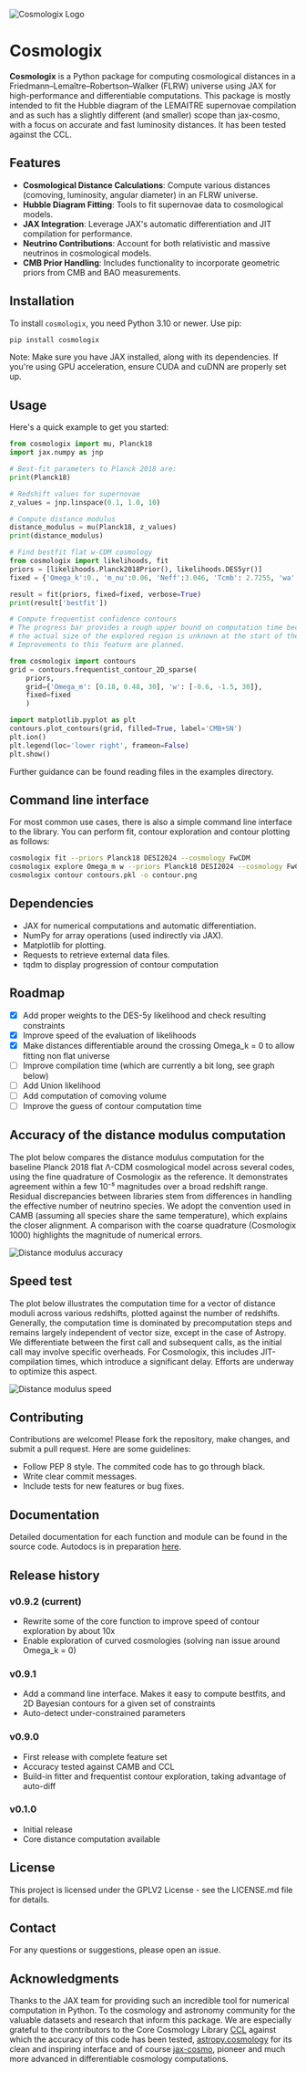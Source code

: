 ![Cosmologix Logo](doc/cosmologix_logo.png)
# Cosmologix

**Cosmologix** is a Python package for computing cosmological distances
in a Friedmann–Lemaître–Robertson–Walker (FLRW) universe using JAX for
high-performance and differentiable computations. This package is
mostly intended to fit the Hubble diagram of the LEMAITRE supernovae
compilation and as such has a slightly different (and smaller) scope
than jax-cosmo, with a focus on accurate and fast luminosity
distances. It has been tested against the CCL.

## Features

- **Cosmological Distance Calculations**: Compute various distances (comoving, luminosity, angular diameter) in an FLRW universe.
- **Hubble Diagram Fitting**: Tools to fit supernovae data to cosmological models.
- **JAX Integration**: Leverage JAX's automatic differentiation and JIT compilation for performance.
- **Neutrino Contributions**: Account for both relativistic and massive neutrinos in cosmological models.
- **CMB Prior Handling**: Includes functionality to incorporate geometric priors from CMB and BAO measurements.

## Installation


To install `cosmologix`, you need Python 3.10 or newer. Use pip:

```sh
pip install cosmologix
```

Note: Make sure you have JAX installed, along with its dependencies. If you're using GPU acceleration, ensure CUDA and cuDNN are properly set up.

## Usage
Here's a quick example to get you started:

```python
from cosmologix import mu, Planck18
import jax.numpy as jnp

# Best-fit parameters to Planck 2018 are:
print(Planck18)

# Redshift values for supernovae
z_values = jnp.linspace(0.1, 1.0, 10)

# Compute distance modulus 
distance_modulus = mu(Planck18, z_values)
print(distance_modulus)

# Find bestfit flat w-CDM cosmology
from cosmologix import likelihoods, fit
priors = [likelihoods.Planck2018Prior(), likelihoods.DES5yr()]
fixed = {'Omega_k':0., 'm_nu':0.06, 'Neff':3.046, 'Tcmb': 2.7255, 'wa':0.0}

result = fit(priors, fixed=fixed, verbose=True)
print(result['bestfit'])

# Compute frequentist confidence contours
# The progress bar provides a rough upper bound on computation time because 
# the actual size of the explored region is unknown at the start of the calculation.
# Improvements to this feature are planned.

from cosmologix import contours
grid = contours.frequentist_contour_2D_sparse(
    priors,
    grid={'Omega_m': [0.18, 0.48, 30], 'w': [-0.6, -1.5, 30]},
    fixed=fixed
    )

import matplotlib.pyplot as plt
contours.plot_contours(grid, filled=True, label='CMB+SN')
plt.ion()
plt.legend(loc='lower right', frameon=False)
plt.show()
```

Further guidance can be found reading files in the examples directory.


## Command line interface

For most common use cases, there is also a simple command line interface to the library. You can perform fit, contour exploration and contour plotting as follows:

```bash
cosmologix fit --priors Planck18 DESI2024 --cosmology FwCDM
cosmologix explore Omega_m w --priors Planck18 DESI2024 --cosmology FwCDM -o contours.pkl
cosmologix contour contours.pkl -o contour.png
```

## Dependencies

- JAX for numerical computations and automatic differentiation.
- NumPy for array operations (used indirectly via JAX).
- Matplotlib for plotting.
- Requests to retrieve external data files.
- tqdm to display progression of contour computation

## Roadmap
- [X] Add proper weights to the DES-5y likelihood and check resulting constraints
- [X] Improve speed of the evaluation of likelihoods
- [X] Make distances differentiable around the crossing Omega_k = 0 to allow fitting non flat universe
- [ ] Improve compilation time (which are currently a bit long, see graph below)
- [ ] Add Union likelihood
- [ ] Add computation of comoving volume
- [ ] Improve the guess of contour computation time

## Accuracy of the distance modulus computation

The plot below compares the distance modulus computation for the
baseline Planck 2018 flat Λ-CDM cosmological model across several
codes, using the fine quadrature of Cosmologix as the reference. It
demonstrates agreement within a few 10⁻⁵ magnitudes over a broad
redshift range. Residual discrepancies between libraries stem from
differences in handling the effective number of neutrino species. We
adopt the convention used in CAMB (assuming all species share the same
temperature), which explains the closer alignment. A comparison with
the coarse quadrature (Cosmologix 1000) highlights the magnitude of
numerical errors.

![Distance modulus accuracy](doc/mu_accuracy.svg)

## Speed test

The plot below illustrates the computation time for a vector of
distance moduli across various redshifts, plotted against the number
of redshifts. Generally, the computation time is dominated by
precomputation steps and remains largely independent of vector size,
except in the case of Astropy. We differentiate between the first call
and subsequent calls, as the initial call may involve specific
overheads. For Cosmologix, this includes JIT-compilation times, which
introduce a significant delay. Efforts are underway to optimize this
aspect.

![Distance modulus speed](doc/mu_speed.svg)

## Contributing

Contributions are welcome! Please fork the repository, make changes, and submit a pull request. Here are some guidelines:

- Follow PEP 8 style. The commited code has to go through black.
- Write clear commit messages.
- Include tests for new features or bug fixes.

## Documentation

Detailed documentation for each function and module can be found in the source code. Autodocs is in preparation [here](https://cosmologix-7920a8.pages.in2p3.fr/).

## Release history

### v0.9.2 (current)
- Rewrite some of the core function to improve speed of contour exploration by about 10x
- Enable exploration of curved cosmologies (solving nan issue around Omega_k = 0)

### v0.9.1
- Add a command line interface. Makes it easy to compute bestfits, and 2D Bayesian contours for a given set of constraints
- Auto-detect under-constrained parameters

### v0.9.0
- First release with complete feature set
- Accuracy tested against CAMB and CCL
- Build-in fitter and frequentist contour exploration, taking advantage of auto-diff

### v0.1.0
- Initial release
- Core distance computation available

## License
This project is licensed under the GPLV2 License - see the LICENSE.md file for details.

## Contact

For any questions or suggestions, please open an issue.

## Acknowledgments

Thanks to the JAX team for providing such an incredible tool for
numerical computation in Python.  To the cosmology and astronomy
community for the valuable datasets and research that inform this
package. We are especially grateful to the contributors to the Core
Cosmology Library [CCL](https://github.com/LSSTDESC/CCL) against which
the accuracy of this code has been tested,
[astropy.cosmology](https://docs.astropy.org/en/stable/cosmology/index.html)
for its clean and inspiring interface and of course
[jax-cosmo](https://github.com/DifferentiableUniverseInitiative/jax_cosmo),
pioneer and much more advanced in differentiable cosmology
computations.


